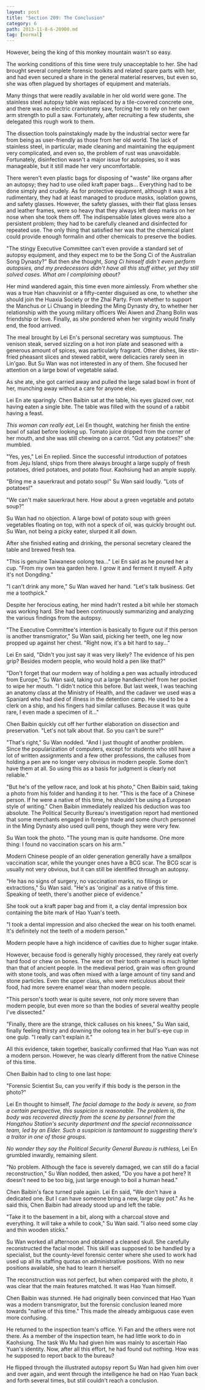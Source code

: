 ```yaml
---
layout: post
title: "Section 209: The Conclusion"
category: 6
path: 2013-11-8-6-20900.md
tag: [normal]
---
```


However, being the king of this monkey mountain wasn't so easy.

The working conditions of this time were truly unacceptable to her. She had brought several complete forensic toolkits and related spare parts with her, and had even secured a share in the general material reserves, but even so, she was often plagued by shortages of equipment and materials.

Many things that were readily available in her old world were gone. The stainless steel autopsy table was replaced by a tile-covered concrete one, and there was no electric craniotomy saw, forcing her to rely on her own arm strength to pull a saw. Fortunately, after recruiting a few students, she delegated this rough work to them.

The dissection tools painstakingly made by the industrial sector were far from being as user-friendly as those from her old world. The lack of stainless steel, in particular, made cleaning and maintaining the equipment very complicated, and even so, the problem of rust was unavoidable. Fortunately, disinfection wasn't a major issue for autopsies, so it was manageable, but it still made her very uncomfortable.

There weren't even plastic bags for disposing of "waste" like organs after an autopsy; they had to use oiled kraft paper bags... Everything had to be done simply and crudely. As for protective equipment, although it was a bit rudimentary, they had at least managed to produce masks, isolation gowns, and safety glasses. However, the safety glasses, with their flat glass lenses and leather frames, were so heavy that they always left deep marks on her nose when she took them off. The indispensable latex gloves were also a persistent problem; they had to be carefully cleaned and disinfected for repeated use. The only thing that satisfied her was that the chemical plant could provide enough formalin and other chemicals to preserve the bodies.

"The stingy Executive Committee can't even provide a standard set of autopsy equipment, and they expect me to be the Song Ci of the Australian Song Dynasty?" But then she thought, *Song Ci himself didn't even perform autopsies, and my predecessors didn't have all this stuff either, yet they still solved cases. What am I complaining about?*

Her mind wandered again, this time even more aimlessly. From whether she was a true Han chauvinist or a fifty-center disguised as one, to whether she should join the Huaxia Society or the Zhai Party. From whether to support the Manchus or Li Chuang in bleeding the Ming Dynasty dry, to whether her relationship with the young military officers Wei Aiwen and Zhang Bolin was friendship or love. Finally, as she pondered when her virginity would finally end, the food arrived.

The meal brought by Lei En's personal secretary was sumptuous. The venison steak, served sizzling on a hot iron plate and seasoned with a generous amount of spices, was particularly fragrant. Other dishes, like stir-fried pheasant slices and stewed rabbit, were delicacies rarely seen in Lin'gao. But Su Wan was not interested in any of them. She focused her attention on a large bowl of vegetable salad.

As she ate, she got carried away and pulled the large salad bowl in front of her, munching away without a care for anyone else.

Lei En ate sparingly. Chen Baibin sat at the table, his eyes glazed over, not having eaten a single bite. The table was filled with the sound of a rabbit having a feast.

*This woman can really eat,* Lei En thought, watching her finish the entire bowl of salad before looking up. Tomato juice dripped from the corner of her mouth, and she was still chewing on a carrot. "Got any potatoes?" she mumbled.

"Yes, yes," Lei En replied. Since the successful introduction of potatoes from Jeju Island, ships from there always brought a large supply of fresh potatoes, dried potatoes, and potato flour. Kaohsiung had an ample supply.

"Bring me a sauerkraut and potato soup!" Su Wan said loudly. "Lots of potatoes!"

"We can't make sauerkraut here. How about a green vegetable and potato soup?"

Su Wan had no objection. A large bowl of potato soup with green vegetables floating on top, with not a speck of oil, was quickly brought out. Su Wan, not being a picky eater, slurped it all down.

After she finished eating and drinking, the personal secretary cleared the table and brewed fresh tea.

"This is genuine Taiwanese oolong tea..." Lei En said as he poured her a cup. "From my own tea garden here. I grow it and ferment it myself. A pity it's not Dongding."

"I can't drink any more," Su Wan waved her hand. "Let's talk business. Get me a toothpick."

Despite her ferocious eating, her mind hadn't rested a bit while her stomach was working hard. She had been continuously summarizing and analyzing the various findings from the autopsy.

"The Executive Committee's intention is basically to figure out if this person is another transmigrator," Su Wan said, picking her teeth, one leg now propped up against her chest. "Right now, it's a bit hard to say..."

Lei En said, "Didn't you just say it was very likely? The evidence of his pen grip? Besides modern people, who would hold a pen like that?"

"Don't forget that our modern way of holding a pen was actually introduced from Europe," Su Wan said, taking out a large handkerchief from her pocket to wipe her mouth. "I didn't notice this before. But last week, I was teaching an anatomy class at the Ministry of Health, and the cadaver we used was a Spaniard who had died of illness in the detention camp. He used to be a clerk on a ship, and his fingers had similar calluses. Because it was quite rare, I even made a specimen of it..."

Chen Baibin quickly cut off her further elaboration on dissection and preservation. "Let's not talk about that. So you can't be sure?"

"That's right," Su Wan nodded. "And I just thought of another problem. Since the popularization of computers, except for students who still have a lot of written assignments and a few other professions, the calluses from holding a pen are no longer very obvious in modern people. Some don't have them at all. So using this as a basis for judgment is clearly not reliable."

"But he's of the yellow race, and look at his photo," Chen Baibin said, taking a photo from his folder and handing it to her. "This is the face of a Chinese person. If he were a native of this time, he shouldn't be using a European style of writing." Chen Baibin immediately realized his deduction was too absolute. The Political Security Bureau's investigation report had mentioned that some merchants engaged in foreign trade and some church personnel in the Ming Dynasty also used quill pens, though they were very few.

Su Wan took the photo. "The young man is quite handsome. One more thing: I found no vaccination scars on his arm."

Modern Chinese people of an older generation generally have a smallpox vaccination scar, while the younger ones have a BCG scar. The BCG scar is usually not very obvious, but it can still be identified through an autopsy.

"He has no signs of surgery, no vaccination marks, no fillings or extractions," Su Wan said. "He's as 'original' as a native of this time. Speaking of teeth, there's another piece of evidence."

She took out a kraft paper bag and from it, a clay dental impression box containing the bite mark of Hao Yuan's teeth.

"I took a dental impression and also checked the wear on his tooth enamel. It's definitely not the teeth of a modern person."

Modern people have a high incidence of cavities due to higher sugar intake.

However, because food is generally highly processed, they rarely eat overly hard food or chew on bones. The wear on their tooth enamel is much lighter than that of ancient people. In the medieval period, grain was often ground with stone tools, and was often mixed with a large amount of tiny sand and stone particles. Even the upper class, who were meticulous about their food, had more severe enamel wear than modern people.

"This person's tooth wear is quite severe, not only more severe than modern people, but even more so than the bodies of several wealthy people I've dissected."

"Finally, there are the strange, thick calluses on his knees," Su Wan said, finally feeling thirsty and downing the oolong tea in her bull's-eye cup in one gulp. "I really can't explain it."

All this evidence, taken together, basically confirmed that Hao Yuan was not a modern person. However, he was clearly different from the native Chinese of this time.

Chen Baibin had to cling to one last hope:

"Forensic Scientist Su, can you verify if this body is the person in the photo?"

Lei En thought to himself, *The facial damage to the body is severe, so from a certain perspective, this suspicion is reasonable. The problem is, the body was recovered directly from the scene by personnel from the Hangzhou Station's security department and the special reconnaissance team, led by an Elder. Such a suspicion is tantamount to suggesting there's a traitor in one of those groups.*

*No wonder they say the Political Security General Bureau is ruthless,* Lei En grumbled inwardly, remaining silent.

"No problem. Although the face is severely damaged, we can still do a facial reconstruction," Su Wan nodded, then asked, "Do you have a pot here? It doesn't need to be too big, just large enough to boil a human head."

Chen Baibin's face turned pale again. Lei En said, "We don't have a dedicated one. But I can have someone bring a new, large clay pot." As he said this, Chen Baibin had already stood up and left the table.

"Take it to the basement in a bit, along with a charcoal stove and everything. It will take a while to cook," Su Wan said. "I also need some clay and thin wooden sticks."

Su Wan worked all afternoon and obtained a cleaned skull. She carefully reconstructed the facial model. This skill was supposed to be handled by a specialist, but the county-level forensic center where she used to work had used up all its staffing quotas on administrative positions. With no new positions available, she had to learn it herself.

The reconstruction was not perfect, but when compared with the photo, it was clear that the main features matched. It was Hao Yuan himself.

Chen Baibin was stunned. He had originally been convinced that Hao Yuan was a modern transmigrator, but the forensic conclusion leaned more towards "native of this time." This made the already ambiguous case even more confusing.

He returned to the inspection team's office. Yi Fan and the others were not there. As a member of the inspection team, he had little work to do in Kaohsiung. The task Wu Mu had given him was mainly to ascertain Hao Yuan's identity. Now, after all this effort, he had found out nothing. How was he supposed to report back to the bureau?

He flipped through the illustrated autopsy report Su Wan had given him over and over again, and went through the intelligence he had on Hao Yuan back and forth several times, but still couldn't reach a conclusion.